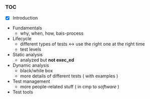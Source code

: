 ### TOC
- [x] Introduction
- Fundamentals
    - why, when, how, bais-process
- Lifecycle
    - different types of tests <-> use the right one at the right time
    - test levels
- Static analysis
    - analyzed but **not exec_ed**
- Dynamic analysis
    - black/while box
    - more details of different tests ( with examples )
- Test management
    - more people-related stuff ( in cmp to *software* ) 
- Test tools 
